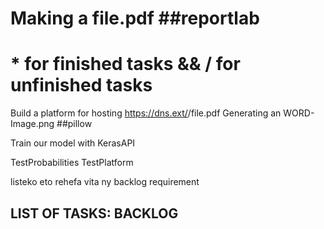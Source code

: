 # Making a file.pdf ##reportlab
# * for finished tasks && / for unfinished tasks

Build a platform for hosting https://dns.ext/<username>/file.pdf
Generating an WORD-Image.png  ##pillow

Train our model with KerasAPI

TestProbabilities TestPlatform

listeko eto rehefa vita ny backlog requirement
## LIST OF TASKS: BACKLOG


